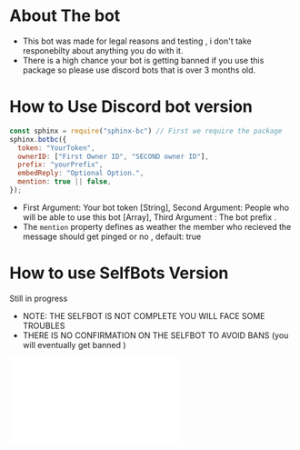 # About The bot
- This bot was made for legal reasons and testing , i don't take responebilty about anything you do with it.
- There is a high chance your bot is getting banned if you use this package so please use discord bots that is over 3 months old.

# How to Use Discord bot version

```js
const sphinx = require("sphinx-bc") // First we require the package
sphinx.botbc({
  token: "YourToken",
  ownerID: ["First Owner ID", "SECOND owner ID"],
  prefix: "yourPrefix",
  embedReply: "Optional Option.",
  mention: true || false,
});
```
- First Argument: Your bot token [String], Second Argument: People who will be able to use this bot [Array], Third Argument : The bot prefix .
- The `mention` property defines as weather the member who recieved the message should get pinged or no , default: true


# How to use SelfBots Version
Still in progress

- NOTE: THE SELFBOT IS NOT COMPLETE YOU WILL FACE SOME TROUBLES
- THERE IS NO CONFIRMATION ON THE SELFBOT TO AVOID BANS (you will eventually get banned )

<embed src="./tutorial.mp4">